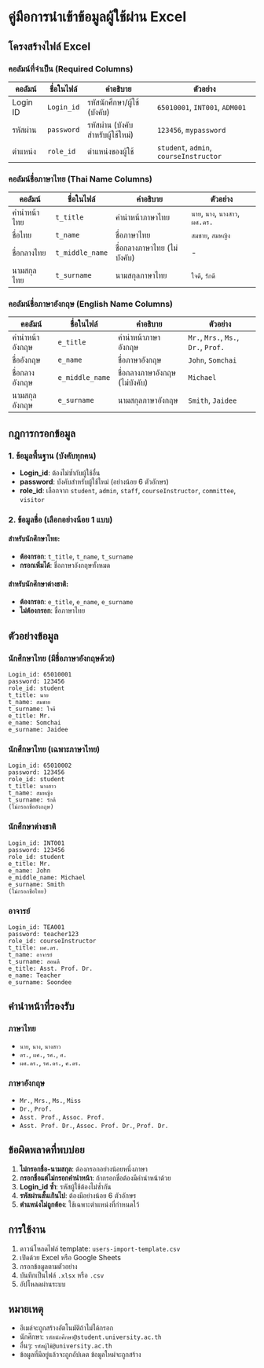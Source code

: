 # คู่มือการนำเข้าข้อมูลผู้ใช้ผ่าน Excel

## โครงสร้างไฟล์ Excel

### คอลัมน์ที่จำเป็น (Required Columns)

| คอลัมน์ | ชื่อในไฟล์ | คำอธิบาย | ตัวอย่าง |
|---------|------------|----------|----------|
| Login ID | `Login_id` | รหัสนักศึกษา/ผู้ใช้ (บังคับ) | `65010001`, `INT001`, `ADM001` |
| รหัสผ่าน | `password` | รหัสผ่าน (บังคับสำหรับผู้ใช้ใหม่) | `123456`, `mypassword` |
| ตำแหน่ง | `role_id` | ตำแหน่งของผู้ใช้ | `student`, `admin`, `courseInstructor` |

### คอลัมน์ชื่อภาษาไทย (Thai Name Columns)

| คอลัมน์ | ชื่อในไฟล์ | คำอธิบาย | ตัวอย่าง |
|---------|------------|----------|----------|
| คำนำหน้าไทย | `t_title` | คำนำหน้าภาษาไทย | `นาย`, `นาง`, `นางสาว`, `ผศ.ดร.` |
| ชื่อไทย | `t_name` | ชื่อภาษาไทย | `สมชาย`, `สมหญิง` |
| ชื่อกลางไทย | `t_middle_name` | ชื่อกลางภาษาไทย (ไม่บังคับ) | - |
| นามสกุลไทย | `t_surname` | นามสกุลภาษาไทย | `ใจดี`, `รักดี` |

### คอลัมน์ชื่อภาษาอังกฤษ (English Name Columns)

| คอลัมน์ | ชื่อในไฟล์ | คำอธิบาย | ตัวอย่าง |
|---------|------------|----------|----------|
| คำนำหน้าอังกฤษ | `e_title` | คำนำหน้าภาษาอังกฤษ | `Mr.`, `Mrs.`, `Ms.`, `Dr.`, `Prof.` |
| ชื่ออังกฤษ | `e_name` | ชื่อภาษาอังกฤษ | `John`, `Somchai` |
| ชื่อกลางอังกฤษ | `e_middle_name` | ชื่อกลางภาษาอังกฤษ (ไม่บังคับ) | `Michael` |
| นามสกุลอังกฤษ | `e_surname` | นามสกุลภาษาอังกฤษ | `Smith`, `Jaidee` |

## กฎการกรอกข้อมูล

### 1. ข้อมูลพื้นฐาน (บังคับทุกคน)
- **Login_id**: ต้องไม่ซ้ำกับผู้ใช้อื่น
- **password**: บังคับสำหรับผู้ใช้ใหม่ (อย่างน้อย 6 ตัวอักษร)
- **role_id**: เลือกจาก `student`, `admin`, `staff`, `courseInstructor`, `committee`, `visitor`

### 2. ข้อมูลชื่อ (เลือกอย่างน้อย 1 แบบ)

#### สำหรับนักศึกษาไทย:
- **ต้องกรอก**: `t_title`, `t_name`, `t_surname`
- **กรอกเพิ่มได้**: ชื่อภาษาอังกฤษทั้งหมด

#### สำหรับนักศึกษาต่างชาติ:
- **ต้องกรอก**: `e_title`, `e_name`, `e_surname`
- **ไม่ต้องกรอก**: ชื่อภาษาไทย

## ตัวอย่างข้อมูล

### นักศึกษาไทย (มีชื่อภาษาอังกฤษด้วย)
```
Login_id: 65010001
password: 123456
role_id: student
t_title: นาย
t_name: สมชาย
t_surname: ใจดี
e_title: Mr.
e_name: Somchai
e_surname: Jaidee
```

### นักศึกษาไทย (เฉพาะภาษาไทย)
```
Login_id: 65010002
password: 123456
role_id: student
t_title: นางสาว
t_name: สมหญิง
t_surname: รักดี
(ไม่กรอกชื่ออังกฤษ)
```

### นักศึกษาต่างชาติ
```
Login_id: INT001
password: 123456
role_id: student
e_title: Mr.
e_name: John
e_middle_name: Michael
e_surname: Smith
(ไม่กรอกชื่อไทย)
```

### อาจารย์
```
Login_id: TEA001
password: teacher123
role_id: courseInstructor
t_title: ผศ.ดร.
t_name: อาจารย์
t_surname: สอนดี
e_title: Asst. Prof. Dr.
e_name: Teacher
e_surname: Soondee
```

## คำนำหน้าที่รองรับ

### ภาษาไทย
- `นาย`, `นาง`, `นางสาว`
- `ดร.`, `ผศ.`, `รศ.`, `ศ.`
- `ผศ.ดร.`, `รศ.ดร.`, `ศ.ดร.`

### ภาษาอังกฤษ
- `Mr.`, `Mrs.`, `Ms.`, `Miss`
- `Dr.`, `Prof.`
- `Asst. Prof.`, `Assoc. Prof.`
- `Asst. Prof. Dr.`, `Assoc. Prof. Dr.`, `Prof. Dr.`

## ข้อผิดพลาดที่พบบ่อย

1. **ไม่กรอกชื่อ-นามสกุล**: ต้องกรอกอย่างน้อยหนึ่งภาษา
2. **กรอกชื่อแต่ไม่กรอกคำนำหน้า**: ถ้ากรอกชื่อต้องมีคำนำหน้าด้วย
3. **Login_id ซ้ำ**: รหัสผู้ใช้ต้องไม่ซ้ำกัน
4. **รหัสผ่านสั้นเกินไป**: ต้องมีอย่างน้อย 6 ตัวอักษร
5. **ตำแหน่งไม่ถูกต้อง**: ใช้เฉพาะตำแหน่งที่กำหนดไว้

## การใช้งาน

1. ดาวน์โหลดไฟล์ template: `users-import-template.csv`
2. เปิดด้วย Excel หรือ Google Sheets
3. กรอกข้อมูลตามตัวอย่าง
4. บันทึกเป็นไฟล์ `.xlsx` หรือ `.csv`
5. อัปโหลดผ่านระบบ

## หมายเหตุ

- อีเมล์จะถูกสร้างอัตโนมัติถ้าไม่ได้กรอก
- นักศึกษา: `รหัสนักศึกษา@student.university.ac.th`
- อื่นๆ: `รหัสผู้ใช้@university.ac.th`
- ข้อมูลที่มีอยู่แล้วจะถูกอัปเดต ข้อมูลใหม่จะถูกสร้าง